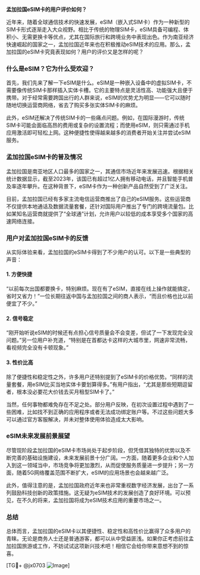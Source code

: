 **孟加拉国eSIM卡的用户评价如何？**

近年来，随着全球通信技术的快速发展，eSIM（嵌入式SIM卡）作为一种新型的SIM卡形式逐渐走入大众视野。相比于传统的物理SIM卡，eSIM具备可编程、体积小、无需更换卡等优点，尤其在国际旅行和跨境业务中表现出色。作为南亚经济快速崛起的国家之一，孟加拉国近年来也在积极推动eSIM技术的应用。那么，孟加拉国的eSIM卡究竟表现如何？用户的评价又是怎样的呢？

### 什么是eSIM？它为什么受欢迎？

首先，我们先来了解一下eSIM是什么。eSIM是一种嵌入设备中的虚拟SIM卡，不需要像传统SIM卡那样插入实体卡槽。它的主要特点是灵活性高、功能强大且便于携带。对于经常需要跨国出行的人群来说，eSIM的优势尤为明显——它可以随时随地切换运营商网络，省去了购买多张实体SIM卡的麻烦。

此外，eSIM还解决了传统SIM卡的一些痛点问题。例如，在国际漫游时，传统SIM卡可能会面临高昂的费用或复杂的设置流程；而使用eSIM，则只需通过手机应用激活即可轻松上网。这种便捷性使得越来越多的消费者开始关注并尝试eSIM服务。

### 孟加拉国eSIM卡的普及情况

孟加拉国是南亚地区人口最多的国家之一，其通信市场近年来发展迅速。根据相关统计数据显示，截至2023年，该国已有超过1亿人拥有移动电话，并且智能手机普及率逐年攀升。在这种背景下，eSIM卡作为一种创新产品自然受到了广泛关注。

目前，孟加拉国已经有多家主流电信运营商推出了自己的eSIM服务。这些运营商不仅提供本地通话及数据流量套餐，还针对国际用户推出了专门的跨境流量包。比如某知名运营商就提供了“全球通”计划，允许用户以较低的成本享受多个国家的高速网络连接。

### 用户对孟加拉国eSIM卡的反馈

从实际体验来看，孟加拉国的eSIM卡得到了不少用户的认可。以下是一些典型的声音：

#### 1. **方便快捷**
“以前每次出国都要换卡，特别麻烦。现在有了eSIM，直接在线上操作就能搞定，省时又省力！”一位长期往返中国与孟加拉国之间的商人表示，“而且价格也比以前便宜了不少。”

#### 2. **信号稳定**
“刚开始听说eSIM的时候还有点担心信号质量会不会变差，但试了一下发现完全没问题。”另一位用户补充道，“特别是在首都达卡这样的大城市里，网速非常流畅，看视频完全没有卡顿现象。”

#### 3. **性价比高**
除了便捷性和稳定性之外，许多用户还特别提到了eSIM卡的价格优势。“同样的流量套餐，用eSIM比买当地实体卡要划算得多。”有用户指出，“尤其是那些短期逗留者，根本没必要花大价钱去买月租型SIM卡了。”

当然，任何事物都难免存在不足之处。部分用户反映，在初次设置过程中遇到了一些困难，比如找不到正确的应用程序或者无法成功绑定账户等。不过这些问题大多可以通过官方客服解决，并未对整体使用体验造成太大影响。

### eSIM未来发展前景展望

尽管现阶段孟加拉国的eSIM卡市场尚处于起步阶段，但凭借其独特的优势以及不断完善的基础设施建设，未来发展前景十分广阔。一方面，随着更多企业和个人加入到这一领域当中，市场竞争将更加激烈，从而促使服务质量进一步提升；另一方面，随着5G网络覆盖范围不断扩大，eSIM的应用场景也会越来越广泛。

此外，值得注意的是，孟加拉国政府近年来也非常重视数字经济发展，出台了一系列鼓励科技创新的政策措施。这无疑为eSIM技术的发展创造了良好环境。可以预见，在不久的将来，孟加拉国将成为eSIM技术应用的重要市场之一。

### 总结

总体而言，孟加拉国的eSIM卡以其便捷性、稳定性和高性价比赢得了众多用户的青睐。无论是商务人士还是普通游客，都可以从中受益匪浅。如果你正考虑前往孟加拉国旅游或工作，不妨试试这项新兴技术吧！相信它会给你带来意想不到的惊喜。

[TG💪+ @jx0703 ![Image](https://github.com/user-attachments/assets/dbca1d08-cadb-493c-b0ec-ad6f7a83f270)]
